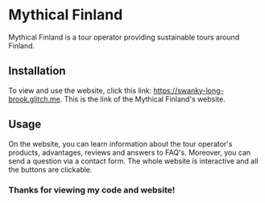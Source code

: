 # Mythical Finland

Mythical Finland is a tour operator providing sustainable tours around Finland.

## Installation

To view and use the website, click this link: https://swanky-long-brook.glitch.me.
This is the link of the Mythical Finland's website.

## Usage

On the website, you can learn information about the tour operator's products, advantages, reviews and answers to FAQ's.
Moreover, you can send a question via a contact form. The whole website is interactive and all the buttons are clickable.

### Thanks for viewing my code and website!
